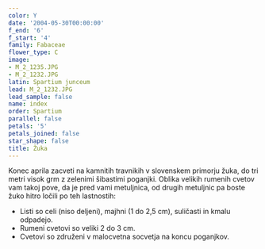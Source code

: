 ```yaml
---
color: Y
date: '2004-05-30T00:00:00'
f_end: '6'
f_start: '4'
family: Fabaceae
flower_type: C
image:
- M_2_1235.JPG
- M_2_1232.JPG
latin: Spartium junceum
lead: M_2_1232.JPG
lead_sample: false
name: index
order: Spartium
parallel: false
petals: '5'
petals_joined: false
star_shape: false
title: Žuka
---
```

Konec aprila zacveti na kamnitih travnikih v slovenskem primorju žuka, do tri metri visok grm z zelenimi šibastimi poganjki. Oblika velikih rumenih cvetov vam takoj pove, da je pred vami metuljnica, od drugih metuljnic pa boste žuko hitro ločili po teh lastnostih:

-   Listi so celi (niso deljeni), majhni (1 do 2,5 cm), suličasti in kmalu odpadejo.
-   Rumeni cvetovi so veliki 2 do 3 cm.
-   Cvetovi so združeni v malocvetna socvetja na koncu poganjkov.
